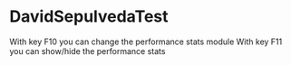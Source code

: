 # DavidSepulvedaTest

With key F10 you can change the performance stats module
With key F11 you can show/hide the performance stats
